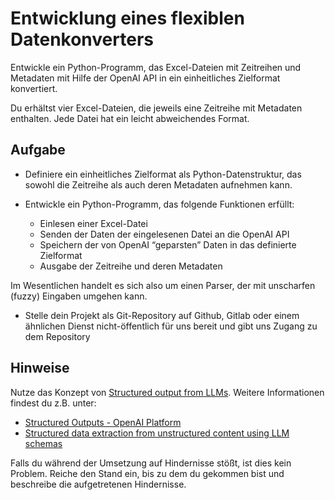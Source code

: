 # Entwicklung eines flexiblen Datenkonverters

Entwickle ein Python-Programm, das Excel-Dateien mit Zeitreihen und Metadaten mit Hilfe der OpenAI API in ein einheitliches Zielformat konvertiert.

Du erhältst vier Excel-Dateien, die jeweils eine Zeitreihe mit Metadaten enthalten. Jede Datei hat ein leicht abweichendes Format.

## Aufgabe

- Definiere ein einheitliches Zielformat als Python-Datenstruktur, das sowohl die Zeitreihe als auch deren Metadaten aufnehmen kann.

- Entwickle ein Python-Programm, das folgende Funktionen erfüllt:
  - Einlesen einer Excel-Datei
  - Senden der Daten der eingelesenen Datei an die OpenAI API
  - Speichern der von OpenAI “geparsten” Daten in das definierte Zielformat
  - Ausgabe der Zeitreihe und deren Metadaten

Im Wesentlichen handelt es sich also um einen Parser, der mit unscharfen (fuzzy) Eingaben umgehen kann.

- Stelle dein Projekt als Git-Repository auf Github, Gitlab oder einem ähnlichen Dienst nicht-öffentlich für uns bereit und gibt uns Zugang zu dem Repository

## Hinweise

Nutze das Konzept von [Structured output from LLMs](https://www.thoughtworks.com/radar/techniques/structured-output-from-llms). Weitere Informationen findest du z.B. unter:

- [Structured Outputs - OpenAI Platform](https://platform.openai.com/docs/guides/structured-outputs?api-mode=responses)
- [Structured data extraction from unstructured content using LLM schemas](https://simonwillison.net/2025/Feb/28/llm-schemas/#structured-data-extraction-is-a-killer-app-for-llms)

Falls du während der Umsetzung auf Hindernisse stößt, ist dies kein Problem. Reiche den Stand ein, bis zu dem du gekommen bist und beschreibe die aufgetretenen Hindernisse.
